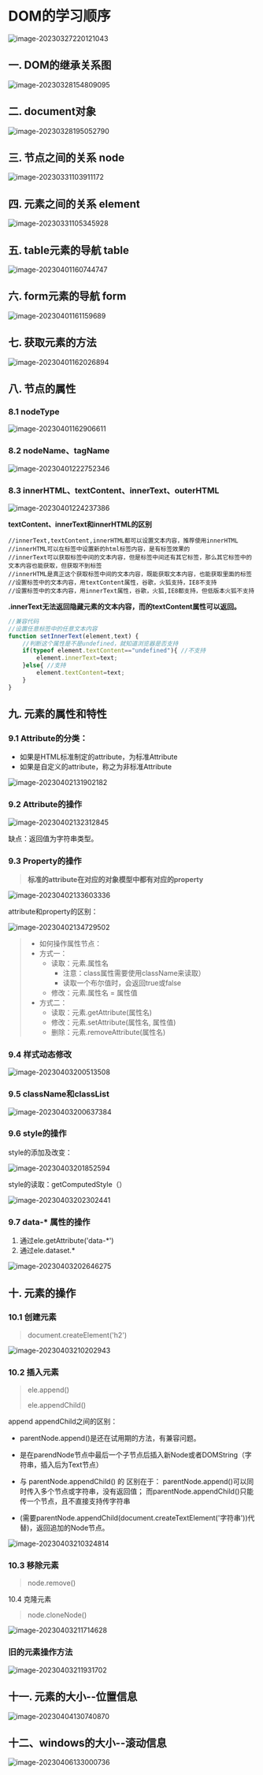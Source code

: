 # DOM的学习顺序

![image-20230327220121043](../../../AppData/Roaming/Typora/typora-user-images/image-20230327220121043.png)

## 一. DOM的继承关系图

![image-20230328154809095](../../../AppData/Roaming/Typora/typora-user-images/image-20230328154809095.png)

## 二. document对象

![image-20230328195052790](../../../AppData/Roaming/Typora/typora-user-images/image-20230328195052790.png)



## 三. 节点之间的关系 node

![image-20230331103911172](../../../AppData/Roaming/Typora/typora-user-images/image-20230331103911172.png)

## 四. 元素之间的关系 element

![image-20230331105345928](../../../AppData/Roaming/Typora/typora-user-images/image-20230331105345928.png)

## 五. table元素的导航 table

![image-20230401160744747](../../../AppData/Roaming/Typora/typora-user-images/image-20230401160744747.png)

## 六. form元素的导航 form

![image-20230401161159689](../../../AppData/Roaming/Typora/typora-user-images/image-20230401161159689.png)

## 七. 获取元素的方法

![image-20230401162026894](../../../AppData/Roaming/Typora/typora-user-images/image-20230401162026894.png)

## 八. 节点的属性 

### 8.1 nodeType

![image-20230401162906611](../../../AppData/Roaming/Typora/typora-user-images/image-20230401162906611.png)

### 8.2 nodeName、tagName

![image-20230401222752346](../../../AppData/Roaming/Typora/typora-user-images/image-20230401222752346.png)

### 8.3 innerHTML、textContent、innerText、outerHTML

![image-20230401224237386](../../../AppData/Roaming/Typora/typora-user-images/image-20230401224237386.png)

**textContent、innerText和innerHTML的区别**

```
//innerText,textContent,innerHTML都可以设置文本内容，推荐使用innerHTML
//innerHTML可以在标签中设置新的html标签内容，是有标签效果的
//innerText可以获取标签中间的文本内容，但是标签中间还有其它标签，那么其它标签中的文本内容也能获取，但获取不到标签
//innerHTML是真正这个获取标签中间的文本内容，既能获取文本内容，也能获取里面的标签
//设置标签中的文本内容，用textContent属性，谷歌，火狐支持，IE8不支持
//设置标签中的文本内容，用innerText属性，谷歌，火狐,IE8都支持，但低版本火狐不支持
```

**.innerText无法返回隐藏元素的文本内容，而的textContent属性可以返回。**

```JavaScript
//兼容代码
//设置任意标签中的任意文本内容
function setInnerText(element,text) {
    //判断这个属性是不是undefined，就知道浏览器是否支持
    if(typeof element.textContent=="undefined"){ //不支持
        element.innerText=text;
    }else{ //支持
        element.textContent=text;
    }
}
```



## 九. 元素的属性和特性

### **9.1 Attribute的分类：**

- 如果是HTML标准制定的attribute，为标准Attribute
- 如果是自定义的attribute，称之为非标准Attribute

![image-20230402131902182](../../../AppData/Roaming/Typora/typora-user-images/image-20230402131902182.png)

### 9.2 Attribute的操作

![image-20230402132312845](../../../AppData/Roaming/Typora/typora-user-images/image-20230402132312845.png)

缺点：返回值为字符串类型。

### 9.3 Property的操作

> **标准的attribute在对应的对象模型中都有对应的property**

![image-20230402133603336](../../../AppData/Roaming/Typora/typora-user-images/image-20230402133603336.png)

attribute和property的区别：

![image-20230402134729502](../../../AppData/Roaming/Typora/typora-user-images/image-20230402134729502.png) 

> - 如何操作属性节点：
> - 方式一：
>   - 读取：元素.属性名
>     - 注意：class属性需要使用className来读取）
>     - 读取一个布尔值时，会返回true或false
>   - 修改：元素.属性名 = 属性值
> - 方式二：
>   - 读取：元素.getAttribute(属性名)
>   - 修改：元素.setAttribute(属性名, 属性值)
>   - 删除：元素.removeAttribute(属性名)

### 9.4 样式动态修改

![image-20230403200513508](../../../AppData/Roaming/Typora/typora-user-images/image-20230403200513508.png)

### 9.5 className和classList

![image-20230403200637384](../../../AppData/Roaming/Typora/typora-user-images/image-20230403200637384.png)

### 9.6 style的操作

style的添加及改变：

![image-20230403201852594](../../../AppData/Roaming/Typora/typora-user-images/image-20230403201852594.png)

style的读取：getComputedStyle（）

![image-20230403202302441](../../../AppData/Roaming/Typora/typora-user-images/image-20230403202302441.png)

### 9.7 data-* 属性的操作

1. 通过ele.getAttribute('data-*')
2. 通过ele.dataset.*

![image-20230403202646275](../../../AppData/Roaming/Typora/typora-user-images/image-20230403202646275.png)

## 十. 元素的操作

### 10.1 创建元素

> document.createElement('h2')

![image-20230403210202943](../../../AppData/Roaming/Typora/typora-user-images/image-20230403210202943.png)



### 10.2 插入元素

> ele.append()
>
> ele.appendChild()

append appendChild之间的区别：

- parentNode.append()是还在试用期的方法，有兼容问题。
- 是在parendNode节点中最后一个子节点后插入新Node或者DOMString（字符串，插入后为Text节点）

- 与 parentNode.appendChild() 的 区别在于：
  parentNode.append()可以同时传入多个节点或字符串，没有返回值；
  而parentNode.appendChild()只能传一个节点，且不直接支持传字符串

- (需要parentNode.appendChild(document.createTextElement('字符串'))代替)，返回追加的Node节点。
  

![image-20230403210324814](../../../AppData/Roaming/Typora/typora-user-images/image-20230403210324814.png)



### 10.3 移除元素

> node.remove()



10.4 克隆元素

> node.cloneNode()

![image-20230403211714628](../../../AppData/Roaming/Typora/typora-user-images/image-20230403211714628.png)



### 旧的元素操作方法

![image-20230403211931702](../../../AppData/Roaming/Typora/typora-user-images/image-20230403211931702.png)



## 十一. 元素的大小--位置信息

![image-20230404130740870](../../../AppData/Roaming/Typora/typora-user-images/image-20230404130740870.png)



## 十二、windows的大小--滚动信息

![image-20230406133000736](../../../AppData/Roaming/Typora/typora-user-images/image-20230406133000736.png)